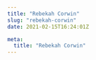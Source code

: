 ```yaml
---
title: "Rebekah Corwin"
slug: "rebekah-corwin"
date: 2021-02-15T16:24:01Z

meta:
  title: "Rebekah Corwin"
---
```


